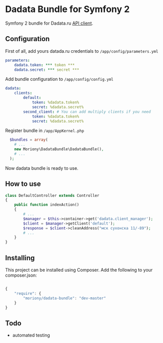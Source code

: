 # Dadata Bundle for Symfony 2
Symfony 2 bundle for Dadata.ru [API client](https://github.com/moriony/dadata-client).

## Configuration

First of all, add yours datada.ru credentials to `/app/config/parameters.yml`

```yml
parameters:
    dadata.token: *** token ***
    dadata.secret: *** secret ***
```

Add bundle configuration to `/app/config/config.yml`

```yml
dadata:
    clients:
        default:
            token: %dadata.token%
            secret: %dadata.secret%
        second_client: # You can add multiply clients if you need
            token: %dadata.token%
            secret: %dadata.secret%
```

Register bundle in `/app/AppKernel.php`

```php
  $bundles = array(
    # ...
    new Moriony\DadataBundle\DadataBundle(),
    # ...
  );
```

Now dadata bundle is ready to use.

## How to use

```php
class DefaultController extends Controller
{
    public function indexAction()
    {
        # ...
        $manager = $this->container->get('dadata.client_manager');
        $client = $manager->getClient('default');
        $response = $client->cleanAddress("мск сухонска 11/-89");
        # ...
    }
}
```

## Installing

This project can be installed using Composer. Add the following to your
composer.json:

```javascript

{
    "require": {
        "moriony/dadata-bundle": "dev-master"
    }
}
```

## Todo
- automated testing
